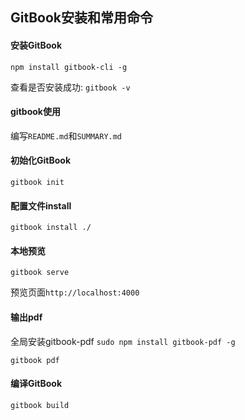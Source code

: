 ## GitBook安装和常用命令
#### 安装GitBook
`npm install gitbook-cli -g`

查看是否安装成功:
`gitbook -v`

#### gitbook使用
编写`README.md`和`SUMMARY.md`

#### 初始化GitBook
`gitbook init`

#### 配置文件install
`gitbook install ./`

#### 本地预览
`gitbook serve`

预览页面`http://localhost:4000`

#### 输出pdf
全局安装gitbook-pdf
`sudo npm install gitbook-pdf -g`

`gitbook pdf`

#### 编译GitBook
`gitbook build`